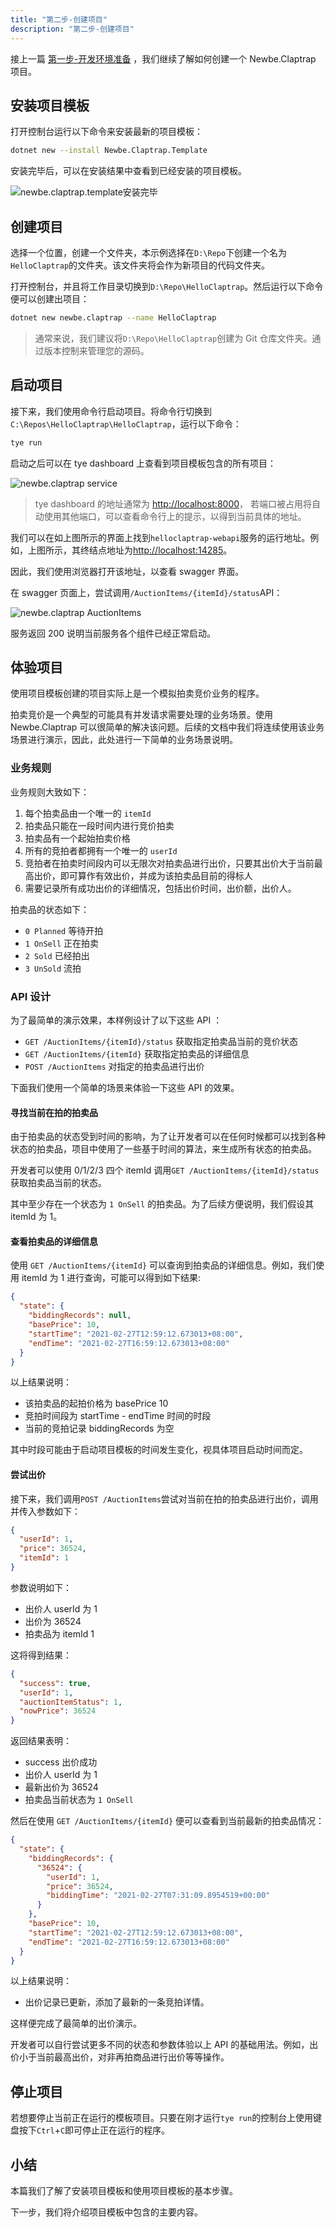 ```yaml
---
title: "第二步-创建项目"
description: "第二步-创建项目"
---
```


接上一篇 [第一步-开发环境准备](01-1-Preparation.md) ，我们继续了解如何创建一个 Newbe.Claptrap 项目。

<!-- more -->

## 安装项目模板

打开控制台运行以下命令来安装最新的项目模板：

```bash
dotnet new --install Newbe.Claptrap.Template
```

安装完毕后，可以在安装结果中查看到已经安装的项目模板。

![newbe.claptrap.template安装完毕](/images/20200709-001.png)

## 创建项目

选择一个位置，创建一个文件夹，本示例选择在`D:\Repo`下创建一个名为`HelloClaptrap`的文件夹。该文件夹将会作为新项目的代码文件夹。

打开控制台，并且将工作目录切换到`D:\Repo\HelloClaptrap`。然后运行以下命令便可以创建出项目：

```bash
dotnet new newbe.claptrap --name HelloClaptrap
```

> 通常来说，我们建议将`D:\Repo\HelloClaptrap`创建为 Git 仓库文件夹。通过版本控制来管理您的源码。

## 启动项目

接下来，我们使用命令行启动项目。将命令行切换到`C:\Repos\HelloClaptrap\HelloClaptrap`，运行以下命令：

```bash
tye run
```

启动之后可以在 tye dashboard 上查看到项目模板包含的所有项目：

![newbe.claptrap service](/images/20210217-002.png)

> tye dashboard 的地址通常为 <http://localhost:8000>， 若端口被占用将自动使用其他端口，可以查看命令行上的提示，以得到当前具体的地址。

我们可以在如上图所示的界面上找到`helloclaptrap-webapi`服务的运行地址。例如，上图所示，其终结点地址为<http://localhost:14285>。

因此，我们使用浏览器打开该地址，以查看 swagger 界面。

在 swagger 页面上，尝试调用`​/AuctionItems​/{itemId}​/status`API：

![newbe.claptrap AuctionItems​](/images/20210217-003.png)

服务返回 200 说明当前服务各个组件已经正常启动。

## 体验项目

使用项目模板创建的项目实际上是一个模拟拍卖竞价业务的程序。

拍卖竞价是一个典型的可能具有并发请求需要处理的业务场景。使用 Newbe.Claptrap 可以很简单的解决该问题。后续的文档中我们将连续使用该业务场景进行演示，因此，此处进行一下简单的业务场景说明。

### 业务规则

业务规则大致如下：

1. 每个拍卖品由一个唯一的 `itemId`
2. 拍卖品只能在一段时间内进行竞价拍卖
3. 拍卖品有一个起始拍卖价格
4. 所有的竞拍者都拥有一个唯一的 `userId`
5. 竞拍者在拍卖时间段内可以无限次对拍卖品进行出价，只要其出价大于当前最高出价，即可算作有效出价，并成为该拍卖品目前的得标人
6. 需要记录所有成功出价的详细情况，包括出价时间，出价额，出价人。

拍卖品的状态如下：

- `0 Planned` 等待开拍
- `1 OnSell` 正在拍卖
- `2 Sold` 已经拍出
- `3 UnSold` 流拍

### API 设计

为了最简单的演示效果，本样例设计了以下这些 API ：

- `GET /AuctionItems/{itemId}/status` 获取指定拍卖品当前的竞价状态
- `GET /AuctionItems/{itemId}` 获取指定拍卖品的详细信息
- `POST ​/AuctionItems` 对指定的拍卖品进行出价

下面我们使用一个简单的场景来体验一下这些 API 的效果。

#### 寻找当前在拍的拍卖品

由于拍卖品的状态受到时间的影响，为了让开发者可以在任何时候都可以找到各种状态的拍卖品，项目中使用了一些基于时间的算法，来生成所有状态的拍卖品。

开发者可以使用 0/1/2/3 四个 itemId 调用`GET /AuctionItems/{itemId}/status`获取拍卖品当前的状态。

其中至少存在一个状态为 `1 OnSell` 的拍卖品。为了后续方便说明，我们假设其 itemId 为 1。

#### 查看拍卖品的详细信息

使用 `GET /AuctionItems/{itemId}` 可以查询到拍卖品的详细信息。例如，我们使用 itemId 为 1 进行查询，可能可以得到如下结果:

```json
{
  "state": {
    "biddingRecords": null,
    "basePrice": 10,
    "startTime": "2021-02-27T12:59:12.673013+08:00",
    "endTime": "2021-02-27T16:59:12.673013+08:00"
  }
}
```

以上结果说明：

- 该拍卖品的起拍价格为 basePrice 10
- 竞拍时间段为 startTime - endTime 时间的时段
- 当前的竞拍记录 biddingRecords 为空

其中时段可能由于启动项目模板的时间发生变化，视具体项目启动时间而定。

#### 尝试出价

接下来，我们调用`POST ​/AuctionItems`尝试对当前在拍的拍卖品进行出价，调用并传入参数如下：

```json
{
  "userId": 1,
  "price": 36524,
  "itemId": 1
}
```

参数说明如下：

- 出价人 userId 为 1
- 出价为 36524
- 拍卖品为 itemId 1

这将得到结果：

```json
{
  "success": true,
  "userId": 1,
  "auctionItemStatus": 1,
  "nowPrice": 36524
}
```

返回结果表明：

- success 出价成功
- 出价人 userId 为 1
- 最新出价为 36524
- 拍卖品当前状态为 `1 OnSell`

然后在使用 `GET /AuctionItems/{itemId}` 便可以查看到当前最新的拍卖品情况：

```json
{
  "state": {
    "biddingRecords": {
      "36524": {
        "userId": 1,
        "price": 36524,
        "biddingTime": "2021-02-27T07:31:09.8954519+00:00"
      }
    },
    "basePrice": 10,
    "startTime": "2021-02-27T12:59:12.673013+08:00",
    "endTime": "2021-02-27T16:59:12.673013+08:00"
  }
}
```

以上结果说明：

- 出价记录已更新，添加了最新的一条竞拍详情。

这样便完成了最简单的出价演示。

开发者可以自行尝试更多不同的状态和参数体验以上 API 的基础用法。例如，出价小于当前最高出价，对非再拍商品进行出价等等操作。

## 停止项目

若想要停止当前正在运行的模板项目。只要在刚才运行`tye run`的控制台上使用键盘按下`Ctrl`+`C`即可停止正在运行的程序。

## 小结

本篇我们了解了安装项目模板和使用项目模板的基本步骤。

下一步，我们将介绍项目模板中包含的主要内容。

<!-- md Footer-Newbe-Claptrap.md -->
